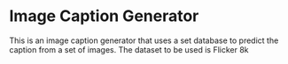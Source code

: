 # Image Caption Generator
This is an image caption generator that uses a set database to predict the caption from a set of images.
The dataset to be used is Flicker 8k
